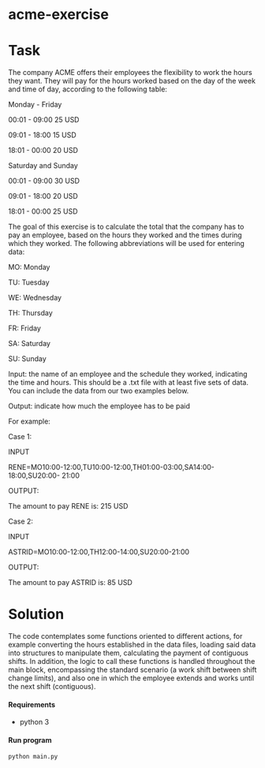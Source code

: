 # acme-exercise

# Task

The company ACME offers their employees the flexibility to work the hours they want. 
They will pay for the hours worked based on the day of the week and time of day, 
according to the following table: 

Monday - Friday 

00:01 - 09:00 25 USD 

09:01 - 18:00 15 USD 

18:01 - 00:00 20 USD 

Saturday and Sunday 

00:01 - 09:00 30 USD 

09:01 - 18:00 20 USD 

18:01 - 00:00 25 USD 

The goal of this exercise is to calculate the total that the company has to pay an 
employee, based on the hours they worked and the times during which they worked. 
The following abbreviations will be used for entering data: 

MO: Monday 

TU: Tuesday 

WE: Wednesday 

TH: Thursday 

FR: Friday 

SA: Saturday 

SU: Sunday 

Input: the name of an employee and the schedule they worked, indicating the time and 
hours. This should be a .txt file with at least five sets of data. You can include the data 
from our two examples below. 
 
Output: indicate how much the employee has to be paid 

For example: 

Case 1: 

INPUT 

RENE=MO10:00-12:00,TU10:00-12:00,TH01:00-03:00,SA14:00-18:00,SU20:00-
21:00 

OUTPUT: 

The amount to pay RENE is: 215 USD 

Case 2: 

INPUT 

ASTRID=MO10:00-12:00,TH12:00-14:00,SU20:00-21:00 

OUTPUT: 

The amount to pay ASTRID is: 85 USD

# Solution

The code contemplates some functions oriented to different actions, for example converting the hours established in the data files, loading said data into structures to manipulate them, calculating the payment of contiguous shifts. In addition, the logic to call these functions is handled throughout the main block, encompassing the standard scenario (a work shift between shift change limits), and also one in which the employee extends and works until the next shift (contiguous).


#### Requirements
- python 3


#### Run program
```console
python main.py
```
